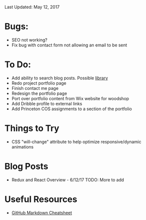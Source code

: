 Last Updated: May 12, 2017

# Bugs:
* SEO not working?
* Fix bug with contact form not allowing an email to be sent

# To Do:
* Add ability to search blog posts. Possible [library](http://jekyll.tips/jekyll-casts/jekyll-search-using-lunr-js/)
* Redo project portfolio page
* Finish contact me page
* Redesign the portfolio page
* Port over portfolio content from Wix website for woodshop
* Add Dribble profile to external links
* Add Princeton COS assignments to a section of the portfolio

# Things to Try
* CSS "will-change" attribute to help optimize responsive/dynamic animations

# Blog Posts
* Redux and React Overview - 6/12/17
TODO: More to add

# Useful Resources
* [GitHub Markdown Cheatsheet](https://github.com/adam-p/markdown-here/wiki/Markdown-Cheatsheet)
